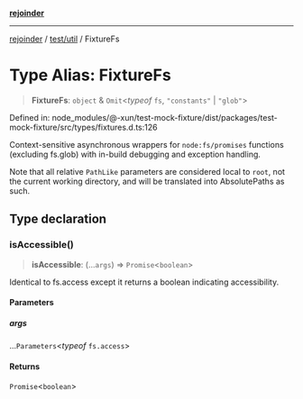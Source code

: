 [**rejoinder**](../../../README.md)

***

[rejoinder](../../../README.md) / [test/util](../README.md) / FixtureFs

# Type Alias: FixtureFs

> **FixtureFs**: `object` & `Omit`\<*typeof* `fs`, `"constants"` \| `"glob"`\>

Defined in: node\_modules/@-xun/test-mock-fixture/dist/packages/test-mock-fixture/src/types/fixtures.d.ts:126

Context-sensitive asynchronous wrappers for `node:fs/promises` functions
(excluding fs.glob) with in-build debugging and exception handling.

Note that all relative `PathLike` parameters are considered local to `root`,
not the current working directory, and will be translated into
AbsolutePaths as such.

## Type declaration

### isAccessible()

> **isAccessible**: (...`args`) => `Promise`\<`boolean`\>

Identical to fs.access except it returns a boolean indicating
accessibility.

#### Parameters

##### args

...`Parameters`\<*typeof* `fs.access`\>

#### Returns

`Promise`\<`boolean`\>
